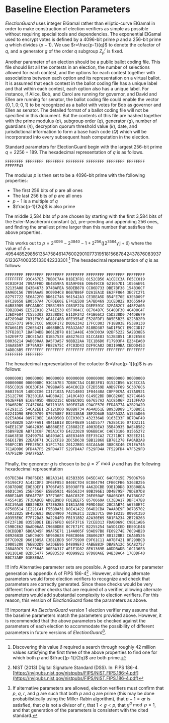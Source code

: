 # Baseline Election Parameters

*ElectionGuard* uses integer ElGamal rather than elliptic-curve ElGamal in order to make construction of election verifiers as simple as possible without requiring special tools and dependencies. The exponential ElGamal used to encrypt votes is defined by a 4096-bit prime $p$ and a 256-bit prime $q$ which divides $(p − 1)$. We use $r=\frac{p-1}{q}$ to denote the cofactor of $q$, and a generator $g$ of the order $q$ subgroup $Z_p^r$ is fixed.

Another parameter of an election should be a public ballot coding file. This file should list all the contests in an election, the number of selections allowed for each contest, and the options for each contest together with associations between each option and its representation on a virtual ballot. It is assumed that each contest in the ballot coding file has a unique label and that within each contest, each option also has a unique label. For instance, if Alice, Bob, and Carol are running for governor, and David and Ellen are running for senator, the ballot coding file could enable the vector $\langle0,1,0; 0,1\rangle$ to be recognized as a ballot with votes for Bob as governor and Ellen as senator. The detailed format of a ballot coding file will not be specified in this document. But the contents of this file are hashed together with the prime modulus $(p)$, subgroup order $(q)$, generator $(g)$, number of guardians $(n)$, decryption quorum threshold value $(k)$, date, and jurisdictional information to form a base hash code $(Q)$ which will be incorporated into every subsequent hash computation in the election.

Standard parameters for ElectionGuard begin with the largest 256-bit prime $q = 2256 − 189$. The hexadecimal representation of $q$ is as follows.

``` text
FFFFFFFF FFFFFFFF FFFFFFFF FFFFFFFF FFFFFFFF FFFFFFFF FFFFFFFF FFFFFF43
```

The modulus $p$ is then set to be a 4096-bit prime with the following properties:

* The first 256 bits of $p$ are all ones
* The last 256 bits of $p$ are all ones
* $p-1$ is a multiple of $q$
* $\frac{p-1}{2q}$ is also prime

The middle 3,584 bits of $p$ are chosen by starting with the first 3,584 bits of the Euler-Mascheroni constant $(\gamma)$, pre-pending and appending 256 ones, and finding the smallest prime larger than this number that satisfies the above properties.

This works out to $p=2^{4096}-2^{3840} - 1 + 2^{256}(\lfloor2^{3584}\gamma\rfloor + \delta)$ where the value of
$\delta = 495448529856135475846147600290107731951815687842437876083937612367400355133042233301$
[^12]
The hexadecimal representation of $q$ is as follows:

``` text
FFFFFFFF FFFFFFFF FFFFFFFF FFFFFFFF FFFFFFFF FFFFFFFF FFFFFFFF FFFFFFFF 93C467E3 7DB0C7A4 D1BE3F81 0152CB56 A1CECC3A F65CC019 0C03DF34 709AFFBD 8E4B59FA 03A9F0EE D0649CCB 621057D1 1056AE91 32135A08 E43B4673 D74BAFEA 58DEB878 CC86D733 DBE7BF38 154B36CF 8A96D156 7899AAAE 0C09D4C8 B6B7B86F D2A1EA1D E62FF864 3EC7C271 82797722 5E6AC2F0 BD61C746 961542A3 CE3BEA5D B54FE70E 63E6D09F 8FC28658 E80567A4 7CFDE60E E741E5D8 5A7BD469 31CED822 03655949 64B83989 6FCAABCC C9B31959 C083F22A D3EE591C 32FAB2C7 448F2A05 7DB2DB49 EE52E018 2741E538 65F004CC 8E704B7C 5C40BF30 4C4D8C4F 13EDF604 7C555302 D2238D8C E11DF242 4F1B66C2 C5D238D0 744DB679 AF289048 7031F9C0 AEA1C4BB 6FE9554E E528FDF1 B05E5B25 6223B2F0 9215F371 9F9C7CCC 69DDF172 D0D62342 17FCC003 7F18B93E F5389130 B7A661E5 C26E5421 4068BBCA FEA32A67 818BD307 5AD1F5C7 E9CC3D17 37FB2817 1BAF84DB B6612B78 81C1A48E 439CD03A 92BF5222 5A2B38E6 542E9F72 2BCE15A3 81B5753E A8427633 81CCAE83 512B3051 1B32E5E8 D8036214 9AD030AA BA5F3A57 98BB22AA 7EC1B6D0 F17903F4 E234EA60 34AA8597 3F79A93F FB82A75C 47C03D43 D2F9CA02 D03199BA CEDDD453 34DBC6B5 FFFFFFFF FFFFFFFF FFFFFFFF FFFFFFFF FFFFFFFF FFFFFFFF FFFFFFFF FFFFFFFF
```

The hexadecimal representation of the cofactor $r=\frac{p-1}{q}$ is as follows:

```text
00000001 00000000 00000000 00000000 00000000 00000000 00000000 00000000 000000BC 93C467E3 7DB0C7A4 D1BE3F81 0152CB56 A1CECC3A F65CC019 0C03DF34 709B8AF6 A64C0CED CF2D559D A9D97F09 5C3076C6 86037619 148D2C86 C317102A FA214803 1F04440A C0FF0C9A 417A8921 2512E760 7B2501DA A4D38A2C 1410C483 6149E2BD B8C8260E 627C4646 963EFFE9 E16E495D 48BD215C 6D8EC9D1 667657A2 A1C8506F 2113FFAD 19A6B2BC 7C457604 56719183 309F874B C9ACE570 FFDA877A A2B23A2D 6F291C15 54CA2EB1 2F12CD00 9B8B8734 A64AD51E B893BD89 1750B851 62241D90 8F0C9709 879758E7 E8233EAB 3BF2D6AB 53AFA32A A153AD66 82E5A064 8897C9BE 18A0D50B ECE030C3 432336AD 9163E33F 8E7DAF49 8F14BB28 52AFFA81 4841EB18 DD5F0E89 516D5577 76285C16 071D2111 94EE1C3F 34642036 AB886E3E C28882CE 4003DEA3 35B4D935 BAE4B582 35B9FB2B AB713C8F 705A1C7D E4222020 9D6BBCAC C4673186 01565272 E4A63E38 E2499754 AE493AC1 A8E83469 EEF35CA2 7C271BC7 92EEE211 56E617B9 22EA8F71 3C22CF28 2DC5D638 5BB12868 EB781278 FA0AB2A8 958FCCB5 FFE2E5C3 61FC1744 20122B01 63CA4A46 308C8C46 C91EA745 7C1AD0D6 9FD4A7F5 29FD4A7F 529FD4A7 F529FD4A 7F529FD4 A7F529FD 4A7F529F D4A7F52A
```

Finally, the generator $g$ is chosen to be $g=2^r \bmod p$ and has the following hexadecimal representation

``` text
037DE384 F98F6E03 8D2A3141 825B33D5 D45EC4CC 64CFD15E 750D6798 F5196CF2 A142CDF3 3F6EF853 840EC7D4 EC804794 CFB0CFB6 5363B256 6387B98E E0E3DEF1 B706FA55 D5038FFB 4A62DCBB 93B1DDD8 D3B308DA 86D1C3A5 25EF356F E5BB5931 4E656334 80B396E1 DD4B795F 78DE07D8 6B0E2A05 BE6AF78F D7F736FC BA6C032E 26E050AF 50A03C65 FA7B6C87 F4554CB5 7F3DABCB AD8EB9D8 FDEBEEF5 8570669A CC3EDA17 DBFC47B8 B3C39AA0 8B829B28 872E62B5 D1B13A98 F09D40AC 20C2AB74 A6750E7C 8750B514 1E221C41 F55BBA31 D8E41422 B64D2CBA 7AAA0E9F D8785702 F6932825 BF45DE83 86D24900 742062C1 322B37C5 0AF18215 8090C35D A9355E6C F7F72DA3 9A2284FD FB1918B2 A2A30E69 501FA234 2B728263 DF23F1DB 8355BDE1 EB276FB3 685F3716 72CEB313 FDAB069C C9B11AB6 C59BCE62 BAAD96AA C96B0DBE 0C7E71FC B2255254 5A5D1CED EEE01E4B C0CDBDB7 6B6AD45F 09AF5E71 114A005F 93AD97B8 FE09274E 76C94B20 08926B38 CAEC94C9 5E96D628 F6BC8066 2BA06207 801328B2 C6A60526 BF7CD02D 9661385A C3B1CBDB 50F759D0 E9F61C11 A07BF421 8F299BCB 29005200 76EBD2D9 5A3DEE96 D4809EF3 4ABEB83F DBA8A12C 5CA82757 288A89C9 31CF564F 00E8A317 AE1E1D82 8E61369B A0DDBADB 10C136F8 691101AD 82DC5477 5AB83538 40D99921 97D80A6E 94B38AC4 17CDDF40 B0C73ABF 03E8E0AA
```

!!! info
    Alternative parameter sets are possible. A good source for parameter generation is appendix A of FIPS 186-4[^13] . However, allowing alternate parameters would force election verifiers to recognize and check that parameters are correctly generated. Since these checks would be very different from other checks that are required of a verifier, allowing alternate parameters would add substantial complexity to election verifiers. For this reason, this version of *ElectionGuard* fixes the parameters as above.

!!! important
    An *ElectionGuard* version 1 election verifier may assume that the baseline parameters match the parameters provided above. However, it is recommended that the above parameters be checked against the parameters of each election to accommodate the possibility of different parameters in future versions of *ElectionGuard*[^14].

[^12]: Discovering this value $\delta$ required a search through roughly 42 million values satisfying the first three of the above properties to find one for which both $p$ and $\frac{(p-1)}{2q}$ are both prime.

[^13]: NIST (2013) Digital Signature Standard (DSS). In: FIPS 186-4. [https://nvlpubs.nist.gov/nistpubs/FIPS/NIST.FIPS.186-4.pdf](https://nvlpubs.nist.gov/nistpubs/FIPS/NIST.FIPS.186-4.pdf)

[^14]: If alternative parameters are allowed, election verifiers must confirm that $p$, $q,$ $r$, and $g$ are such that both $p$ and $q$ are prime (this may be done probabilistically using the Miller-Rabin algorithm), that $p-1=qr$ is satisfied, that $q$ is not a divisor of $r$, that $1 \lt g \lt p$, that $g^q  \bmod p=1$, and that generation of the parameters is consistent with the cited standard.
